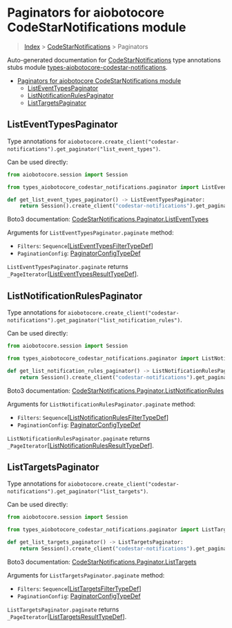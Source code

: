 <a id="paginators-for-aiobotocore-codestarnotifications-module"></a>

# Paginators for aiobotocore CodeStarNotifications module

> [Index](..) > [CodeStarNotifications](.) > Paginators

Auto-generated documentation for
[CodeStarNotifications](https://boto3.amazonaws.com/v1/documentation/api/latest/reference/services/codestar-notifications.html#CodeStarNotifications)
type annotations stubs module
[types-aiobotocore-codestar-notifications](https://pypi.org/project/types-aiobotocore-codestar-notifications/).

- [Paginators for aiobotocore CodeStarNotifications module](#paginators-for-aiobotocore-codestarnotifications-module)
  - [ListEventTypesPaginator](#listeventtypespaginator)
  - [ListNotificationRulesPaginator](#listnotificationrulespaginator)
  - [ListTargetsPaginator](#listtargetspaginator)

<a id="listeventtypespaginator"></a>

## ListEventTypesPaginator

Type annotations for
`aiobotocore.create_client("codestar-notifications").get_paginator("list_event_types")`.

Can be used directly:

```python
from aiobotocore.session import Session

from types_aiobotocore_codestar_notifications.paginator import ListEventTypesPaginator

def get_list_event_types_paginator() -> ListEventTypesPaginator:
    return Session().create_client("codestar-notifications").get_paginator("list_event_types")
```

Boto3 documentation:
[CodeStarNotifications.Paginator.ListEventTypes](https://boto3.amazonaws.com/v1/documentation/api/latest/reference/services/codestar-notifications.html#CodeStarNotifications.Paginator.ListEventTypes)

Arguments for `ListEventTypesPaginator.paginate` method:

- `Filters`:
  `Sequence`\[[ListEventTypesFilterTypeDef](./type_defs.md#listeventtypesfiltertypedef)\]
- `PaginationConfig`:
  [PaginatorConfigTypeDef](./type_defs.md#paginatorconfigtypedef)

`ListEventTypesPaginator.paginate` returns
`_PageIterator`\[[ListEventTypesResultTypeDef](./type_defs.md#listeventtypesresulttypedef)\].

<a id="listnotificationrulespaginator"></a>

## ListNotificationRulesPaginator

Type annotations for
`aiobotocore.create_client("codestar-notifications").get_paginator("list_notification_rules")`.

Can be used directly:

```python
from aiobotocore.session import Session

from types_aiobotocore_codestar_notifications.paginator import ListNotificationRulesPaginator

def get_list_notification_rules_paginator() -> ListNotificationRulesPaginator:
    return Session().create_client("codestar-notifications").get_paginator("list_notification_rules")
```

Boto3 documentation:
[CodeStarNotifications.Paginator.ListNotificationRules](https://boto3.amazonaws.com/v1/documentation/api/latest/reference/services/codestar-notifications.html#CodeStarNotifications.Paginator.ListNotificationRules)

Arguments for `ListNotificationRulesPaginator.paginate` method:

- `Filters`:
  `Sequence`\[[ListNotificationRulesFilterTypeDef](./type_defs.md#listnotificationrulesfiltertypedef)\]
- `PaginationConfig`:
  [PaginatorConfigTypeDef](./type_defs.md#paginatorconfigtypedef)

`ListNotificationRulesPaginator.paginate` returns
`_PageIterator`\[[ListNotificationRulesResultTypeDef](./type_defs.md#listnotificationrulesresulttypedef)\].

<a id="listtargetspaginator"></a>

## ListTargetsPaginator

Type annotations for
`aiobotocore.create_client("codestar-notifications").get_paginator("list_targets")`.

Can be used directly:

```python
from aiobotocore.session import Session

from types_aiobotocore_codestar_notifications.paginator import ListTargetsPaginator

def get_list_targets_paginator() -> ListTargetsPaginator:
    return Session().create_client("codestar-notifications").get_paginator("list_targets")
```

Boto3 documentation:
[CodeStarNotifications.Paginator.ListTargets](https://boto3.amazonaws.com/v1/documentation/api/latest/reference/services/codestar-notifications.html#CodeStarNotifications.Paginator.ListTargets)

Arguments for `ListTargetsPaginator.paginate` method:

- `Filters`:
  `Sequence`\[[ListTargetsFilterTypeDef](./type_defs.md#listtargetsfiltertypedef)\]
- `PaginationConfig`:
  [PaginatorConfigTypeDef](./type_defs.md#paginatorconfigtypedef)

`ListTargetsPaginator.paginate` returns
`_PageIterator`\[[ListTargetsResultTypeDef](./type_defs.md#listtargetsresulttypedef)\].
